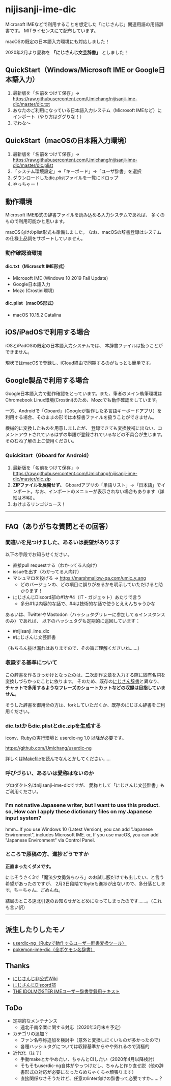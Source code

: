 # nijisanji-ime-dic

Microsoft IMEなどで利用することを想定した「にじさんじ」関連用語の用語辞書です。
MITライセンスにて配布しています。

macOSの既定の日本語入力環境にも対応しました！

2020年2月より愛称を **「にじさんじ文芸辞書」** としました！

## QuickStart（Windows/Microsoft IME or Google日本語入力）

1. 最新版を「名前をつけて保存」→ <https://raw.githubusercontent.com/Umichang/nijisanji-ime-dic/master/dic.txt>
1. あなたのご利用になっている日本語入力システム（Microsoft IMEなど）にインポート（やり方はググりな！）
1. でわな〜

## QuickStart（macOSの日本語入力環境）

1. 最新版を「名前をつけて保存」→ <https://raw.githubusercontent.com/Umichang/nijisanji-ime-dic/master/dic.plist>
1. 「システム環境設定」→「キーボード」→「ユーザ辞書」を選択
1. ダウンロードしたdic.plistファイルを一覧にドロップ
1. やっちゃー！

## 動作環境

Microsoft IME形式の辞書ファイルを読み込める入力システムであれば、
多くのもので利用可能かと思います。

macOS向けのplist形式も準備しました。
なお、macOSの辞書登録はシステムの仕様上品詞をサポートしていません。

### 動作確認済環境

#### dic.txt（Microsoft IME形式）

- Microsoft IME (Windows 10 2019 Fall Update)
- Google日本語入力
- Mozc (Crostini環境)

#### dic.plist（macOS形式）

- macOS 10.15.2 Catalina

## iOS/iPadOSで利用する場合

iOSとiPadOSの既定の日本語入力システムでは、
本辞書ファイルは扱うことができません。

現状ではmacOSで登録し、iCloud経由で同期するのがもっとも簡単です。

## Google製品で利用する場合

Google日本語入力で動作確認をとっています。また、筆者のメイン執筆環境はChromebook Linux環境(Crostini)のため、Mozcでも動作確認をしています。

一方、Androidで「Gboard」（Googleが製作した多言語キーボードアプリ）を利用する場合、そのままの形では本辞書ファイルを扱うことができません。

機械的に変換したものを用意しましたが、
登録できても変換候補に出ない、コメントアウトされているはずの単語が登録されているなどの不具合が生じます。
そのむね了解の上ご使用ください。

### QuickStart（Gboard for Android）

1. 最新版を「名前をつけて保存」→ <https://raw.githubusercontent.com/Umichang/nijisanji-ime-dic/master/dic.zip>
1. **ZIPファイルを展開せず、** Gboardアプリの「単語リスト」→「日本語」でインポート。なお、インポートのメニューが表示されない場合もあります（詳細は不明）。
1. おけまるリンゴジュース！

----

## FAQ（ありがちな質問とその回答）

### 間違いを見つけました、あるいは要望があります

以下の手段でお知らせください。

- 直接pull requestする（わかってる人向け）
- issueを出す（わかってる人向け）
- マシュマロを投げる → <https://marshmallow-qa.com/umic_y_ang>
  - どのバージョンの、どの項目に誤りがあるかを明示していただけると助かります！
- にじさんじDiscord部の#1か#4（IT・ガジェット）あたりで言う
  - 多分#1は内容的な話で、#4は技術的な話で使うとええんちゃうかな

あるいは、TwitterやMastodon（ハッシュタグリレーに参加してるインスタンスのみ）であれば、
以下のハッシュタグも定期的に巡回しています：

- #nijisanji_ime_dic
- #にじさんじ文芸辞書

（もちろん抜け漏れはありますので、その旨ご理解くださいね……）

### 収録する基準について

この辞書を作るきっかけとなったのは、二次創作文章を入力する際に固有名詞を変換しづらかったことに依ります。
そのため、既存の[にじさん辞書](https://docs.google.com/spreadsheets/d/11R3Ke1DbFCt7yAbAlukpSiQfDTC1KOiE53IezB4Iu1s/edit#gid=136950780)と異なり、
**チャットで多用するようなフレーズのショートカットなどの収録は目指していません。**

そうした辞書を御用命の方は、forkしていただくか、既存のにじさん辞書をご利用ください。

### dic.txtからdic.plistとdic.zipを生成する

iconv、Rubyの実行環境と userdic-ng 1.0 以降が必要です。

<https://github.com/Umichang/userdic-ng>

詳しくは[Makefile](Makefile)を読んでなんとかしてください……

### 呼びづらい、あるいは愛称はないのか

プロダクト名はnijisanji-ime-dicですが、
愛称として「にじさんじ文芸辞書」もご利用ください。

### I'm not native Japasene writer, but I want to use this product. so, How can I apply these dictionary files on my Japanese input system?

hmm...If you use Windows 10 (Latest Version), you can add "Japanese Environment", includes Microsoft IME.
or, If you use macOS, you can add "Japanese Environment" via Control Panel.

### ところで原稿の方、進捗どうですか

**正直まったくダメです。**

にじそうさく3で「魔法少女勇気ちひろ」のお試し版だけでも出したい、と言う希望があったのですが、
2月3日段階で1byteも進捗が出ないので、多分落とします。ちーちゃん、ごめんね。

結局のところ遠北引退のお知らせがとどめになってしまったのです……。（これも言い訳）

----

## 派生したりしたモノ

- [userdic-ng（Rubyで動作するユーザー辞書変換ツール）](https://github.com/Umichang/userdic-ng)
- [pokemon-ime-dic（全ポケモン名辞書）](https://github.com/Umichang/pokemon-ime-dic)

## Thanks

- [にじさんじ非公式Wiki](https://wikiwiki.jp/nijisanji/)
- [にじさんじDiscord部](https://twitter.com/njsnj_discord/)
- [THE IDOLM@STER IMEユーザー辞書登録用テキスト](https://ime.imas-db.jp/)

## ToDo

- 定期的なメンテナンス
  - 遠北千南卒業に関する対応（2020年3月末を予定）
- カテゴリの追加？
  - ファン名呼称追加を検討中（意外と変換しにくいものが多かったので）
  - 各種ハッシュタグについては収録基準からやや外れるので消極的
- 近代化（は？）
  - 手動makeとかやめたい、ちゃんとCIしたい（2020年4月以降検討）
  - そもそもuserdic-ng自体がやっつけだし、ちゃんと作り直せ説（他の辞書形式の対応が必要になったらめちゃくちゃ頑張ります）
  - 直接関係なさそうだけど、任意のlinter向けの辞書って必要ですか……？
